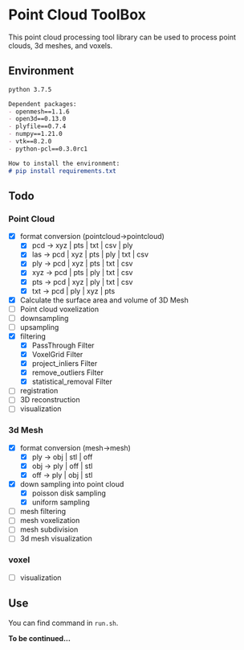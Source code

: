 # Point Cloud ToolBox


This point cloud processing tool library can be used to process point clouds, 3d meshes, and voxels.

## Environment
```markdown
python 3.7.5

Dependent packages:
- openmesh==1.1.6
- open3d==0.13.0
- plyfile==0.7.4
- numpy==1.21.0
- vtk==8.2.0
- python-pcl==0.3.0rc1

How to install the environment:
# pip install requirements.txt
```

## Todo
### Point Cloud
- [x] format conversion (pointcloud->pointcloud)  
     - [x] pcd -> xyz | pts | txt | csv | ply 
     - [x] las -> pcd | xyz | pts | ply | txt | csv
     - [x] ply -> pcd | xyz | pts | txt | csv   
     - [x] xyz -> pcd | pts | ply | txt | csv
     - [x] pts -> pcd | xyz | ply | txt | csv
     - [x] txt -> pcd | ply | xyz | pts
- [x] Calculate the surface area and volume of 3D Mesh
- [ ] Point cloud voxelization
- [ ] downsampling
- [ ] upsampling
- [x] filtering
    - [x] PassThrough Filter
    - [x] VoxelGrid Filter
    - [x] project_inliers Filter
    - [x] remove_outliers Filter
    - [x] statistical_removal Filter
- [ ] registration
- [ ] 3D reconstruction
- [ ] visualization

### 3d Mesh
- [x] format conversion (mesh->mesh)
    - [x] ply -> obj | stl | off
    - [x] obj -> ply | off | stl
    - [x] off -> ply | obj | stl
- [x] down sampling into point cloud
    - [x] poisson disk sampling
    - [x] uniform sampling
- [ ] mesh filtering
- [ ] mesh voxelization
- [ ] mesh subdivision
- [ ] 3d mesh visualization

### voxel
- [ ] visualization

## Use
You can find command in `run.sh`.


**To be continued...**

    
   